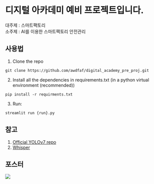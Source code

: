 # 디지털 아카데미 예비 프로젝트입니다.


대주제 : 스마트팩토리  
소주제 : AI를 이용한 스마트팩토리 안전관리



## 사용법

1. Clone the repo
``` shell
git clone https://github.com/awdfaf/digital_academy_pre_proj.git
```
2. Install all the dependencies in requirements.txt (in a python virtual environment (recommended))
``` shell
pip install -r requirments.txt
```
3. Run:
``` shell
streamlit run {run}.py
```
## 참고
1. [Official YOLOv7 repo](https://github.com/WongKinYiu/yolov7)
2. [Whisper](https://github.com/openai/whisper)


## 포스터
![](https://i.esdrop.com/d/f/wOHvMVoIES/FIQyCcua4r.png)
